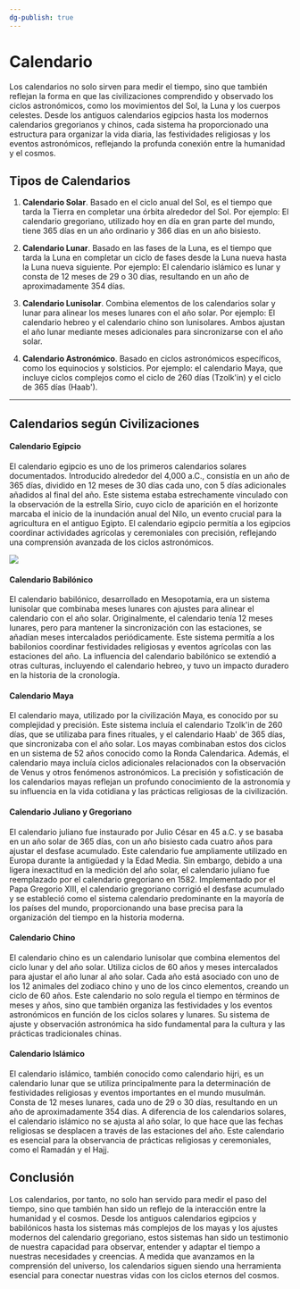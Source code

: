 ```yaml
---
dg-publish: true
---
```

# Calendario

Los calendarios no solo sirven para medir el tiempo, sino que también reflejan la forma en que las civilizaciones comprendido y observado los ciclos astronómicos, como los movimientos del Sol, la Luna y los cuerpos celestes. Desde los antiguos calendarios egipcios hasta los modernos calendarios gregorianos y chinos, cada sistema ha proporcionado una estructura para organizar la vida diaria, las festividades religiosas y los eventos astronómicos, reflejando la profunda conexión entre la humanidad y el cosmos.

## **Tipos de Calendarios**

1. **Calendario Solar**. Basado en el ciclo anual del Sol, es el tiempo que tarda la Tierra en completar una órbita alrededor del Sol. Por ejemplo: El calendario gregoriano, utilizado hoy en día en gran parte del mundo, tiene 365 días en un año ordinario y 366 días en un año bisiesto.

2. **Calendario Lunar**. Basado en las fases de la Luna, es el tiempo que tarda la Luna en completar un ciclo de fases desde la Luna nueva hasta la Luna nueva siguiente. Por ejemplo: El calendario islámico es lunar y consta de 12 meses de 29 o 30 días, resultando en un año de aproximadamente 354 días.

3. **Calendario Lunisolar**. Combina elementos de los calendarios solar y lunar para alinear los meses lunares con el año solar. Por ejemplo: El calendario hebreo y el calendario chino son lunisolares. Ambos ajustan el año lunar mediante meses adicionales para sincronizarse con el año solar.

4. **Calendario Astronómico**. Basado en ciclos astronómicos específicos, como los equinocios y solsticios. Por ejemplo: el calendario Maya, que incluye ciclos complejos como el ciclo de 260 días (Tzolk'in) y el ciclo de 365 días (Haab').

---

## **Calendarios según Civilizaciones**

#### **Calendario Egipcio**
El calendario egipcio es uno de los primeros calendarios solares documentados. Introducido alrededor del 4,000 a.C., consistía en un año de 365 días, dividido en 12 meses de 30 días cada uno, con 5 días adicionales añadidos al final del año. Este sistema estaba estrechamente vinculado con la observación de la estrella Sirio, cuyo ciclo de aparición en el horizonte marcaba el inicio de la inundación anual del Nilo, un evento crucial para la agricultura en el antiguo Egipto. El calendario egipcio permitía a los egipcios coordinar actividades agrícolas y ceremoniales con precisión, reflejando una comprensión avanzada de los ciclos astronómicos.

![](https://i.imgur.com/gBCGwZD.jpeg)


#### **Calendario Babilónico**
El calendario babilónico, desarrollado en Mesopotamia, era un sistema lunisolar que combinaba meses lunares con ajustes para alinear el calendario con el año solar. Originalmente, el calendario tenía 12 meses lunares, pero para mantener la sincronización con las estaciones, se añadían meses intercalados periódicamente. Este sistema permitía a los babilonios coordinar festividades religiosas y eventos agrícolas con las estaciones del año. La influencia del calendario babilónico se extendió a otras culturas, incluyendo el calendario hebreo, y tuvo un impacto duradero en la historia de la cronología.

#### **Calendario Maya**
El calendario maya, utilizado por la civilización Maya, es conocido por su complejidad y precisión. Este sistema incluía el calendario Tzolk'in de 260 días, que se utilizaba para fines rituales, y el calendario Haab' de 365 días, que sincronizaba con el año solar. Los mayas combinaban estos dos ciclos en un sistema de 52 años conocido como la Ronda Calendarica. Además, el calendario maya incluía ciclos adicionales relacionados con la observación de Venus y otros fenómenos astronómicos. La precisión y sofisticación de los calendarios mayas reflejan un profundo conocimiento de la astronomía y su influencia en la vida cotidiana y las prácticas religiosas de la civilización.

#### **Calendario Juliano y Gregoriano**
El calendario juliano fue instaurado por Julio César en 45 a.C. y se basaba en un año solar de 365 días, con un año bisiesto cada cuatro años para ajustar el desfase acumulado. Este calendario fue ampliamente utilizado en Europa durante la antigüedad y la Edad Media. Sin embargo, debido a una ligera inexactitud en la medición del año solar, el calendario juliano fue reemplazado por el calendario gregoriano en 1582. Implementado por el Papa Gregorio XIII, el calendario gregoriano corrigió el desfase acumulado y se estableció como el sistema calendario predominante en la mayoría de los países del mundo, proporcionando una base precisa para la organización del tiempo en la historia moderna.

#### **Calendario Chino**
El calendario chino es un calendario lunisolar que combina elementos del ciclo lunar y del año solar. Utiliza ciclos de 60 años y meses intercalados para ajustar el año lunar al año solar. Cada año está asociado con uno de los 12 animales del zodiaco chino y uno de los cinco elementos, creando un ciclo de 60 años. Este calendario no solo regula el tiempo en términos de meses y años, sino que también organiza las festividades y los eventos astronómicos en función de los ciclos solares y lunares. Su sistema de ajuste y observación astronómica ha sido fundamental para la cultura y las prácticas tradicionales chinas.

#### **Calendario Islámico**
El calendario islámico, también conocido como calendario hijri, es un calendario lunar que se utiliza principalmente para la determinación de festividades religiosas y eventos importantes en el mundo musulmán. Consta de 12 meses lunares, cada uno de 29 o 30 días, resultando en un año de aproximadamente 354 días. A diferencia de los calendarios solares, el calendario islámico no se ajusta al año solar, lo que hace que las fechas religiosas se desplacen a través de las estaciones del año. Este calendario es esencial para la observancia de prácticas religiosas y ceremoniales, como el Ramadán y el Hajj.

## Conclusión

Los calendarios, por tanto, no solo han servido para medir el paso del tiempo, sino que también han sido un reflejo de la interacción entre la humanidad y el cosmos. Desde los antiguos calendarios egipcios y babilónicos hasta los sistemas más complejos de los mayas y los ajustes modernos del calendario gregoriano, estos sistemas han sido un testimonio de nuestra capacidad para observar, entender y adaptar el tiempo a nuestras necesidades y creencias. A medida que avanzamos en la comprensión del universo, los calendarios siguen siendo una herramienta esencial para conectar nuestras vidas con los ciclos eternos del cosmos.

